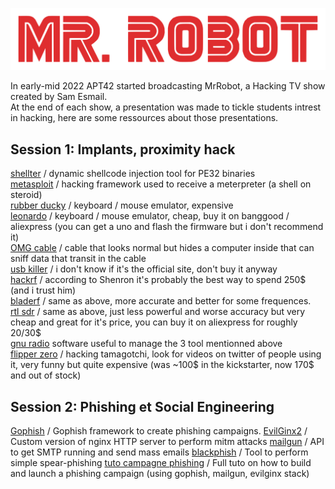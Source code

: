<p align="center">
  <img src="Mr._Robot_Red.svg" />
</p>

In early-mid 2022 APT42 started broadcasting MrRobot, a Hacking TV show created by Sam Esmail.  
At the end of each show, a presentation was made to tickle students intrest in hacking, here are some ressources about those presentations. 

## Session 1: Implants, proximity hack

[shellter](https://www.shellterproject.com/) / dynamic shellcode injection tool for PE32 binaries  
[metasploit](https://www.metasploit.com/) / hacking framework used to receive a meterpreter (a shell on steroid)  
[rubber ducky](https://shop.hak5.org/products/usb-rubber-ducky-deluxe) / keyboard / mouse emulator, expensive  
[leonardo](https://www.arduino.cc/en/main/arduinoBoardLeonardo) / keyboard / mouse emulator, cheap, buy it on banggood / aliexpress (you can get a uno and flash the firmware but i don't recommend it)  
[OMG cable](https://o.mg.lol/) / cable that looks normal but hides a computer inside that can sniff data that transit in the cable  
[usb killer](https://usbkill.com/) / i don't know if it's the official site, don't buy it anyway  
[hackrf](https://greatscottgadgets.com/hackrf/) / according to Shenron it's probably the best way to spend 250$ (and i trust him)  
[bladerf](https://www.nuand.com/bladerf-2-0-micro/) / same as above, more accurate and better for some frequences.  
[rtl sdr](https://www.passion-radio.fr/cles-rtl-sdr/87) / same as above, just less powerful and worse accuracy but very cheap and great for it's price, you can buy it on aliexpress for roughly 20/30$  
[gnu radio](https://www.gnuradio.org/) software useful to manage the 3 tool mentionned above  
[flipper zero](https://flipperzero.one/) / hacking tamagotchi, look for videos on twitter of people using it, very funny but quite expensive (was ~100$ in the kickstarter, now 170$ and out of stock)

## Session 2: Phishing et Social Engineering

[Gophish](https://getgophish.com/) / Gophish framework to create phishing campaigns.
[EvilGinx2](https://github.com/kgretzky/evilginx2) / Custom version of nginx HTTP server to perform mitm attacks
[mailgun](https://www.mailgun.com/) / API to get SMTP running and send mass emails
[blackphish](https://github.com/thewickedkarma/blackeye-im) / Tool to perform simple spear-phishing
[tuto campagne phishing](https://sidb.in/posts/phishing-101/) / Full tuto on how to build and launch a phishing campaign (using gophish, mailgun, evilginx stack)
